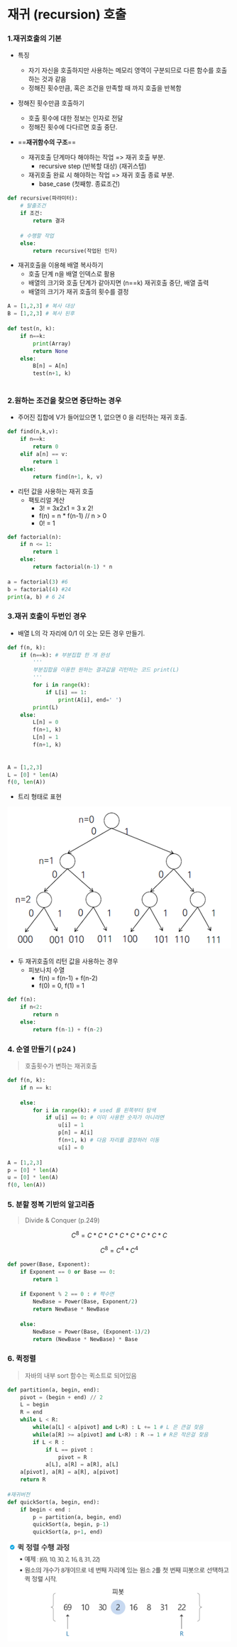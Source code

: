 # 재귀 (recursion) 호출

### 1.재귀호출의 기본

- 특징
  - 자기 자신을 호출하지만 사용하는 메모리 영역이 구분되므로 다른 함수를 호출하는 것과 같음
  - 정해진 횟수만큼, 혹은 조건을 만족할 때 까지 호출을 반복함



- 정해진 횟수만큼 호출하기
  - 호출 횟수에 대한 정보는 인자로 전달
  - 정해진 횟수에 다다르면 호출 중단.



- ==**재귀함수의 구조**==
  - 재귀호출 단계마다 해야하는 작업 => 재귀 호출 부분.
    - recursive step (반복할 대상) (재귀스텝)
  - 재귀호출 완료 시 해야하는 작업 => 재귀 호출 종료 부분.
    - base_case (첫째항. 종료조건)

```python
def recursive(파라미터):
    # 탈출조건
	if 조건: 
        return 결과
    
    # 수행할 작업
    else:
        return recursive(작업된 인자)
```



- 재귀호출을 이용해 배열 복사하기
  - 호출 단계 n을 배열 인덱스로 활용
  - 배열의 크기와 호출 단계가 같아지면 (n==k) 재귀호출 중단, 배열 출력
  - 배열의 크기가 재귀 호출의 횟수를 결정

```python
A = [1,2,3] # 복사 대상
B = [1,2,3] # 복사 된후

def test(n, k):
    if n==k:
        print(Array)
        return None
    else:
        B[n] = A[n]
        test(n+1, k)
        
```





### 2.원하는 조건을 찾으면 중단하는 경우

- 주어진 집합에 V가 들어있으면 1, 없으면 0 을 리턴하는 재귀 호출.

```python
def find(n,k,v):
    if n==k:
        return 0
    elif a[n] == v:
        return 1
    else:
        return find(n+1, k, v)
```



- 리턴 값을 사용하는 재귀 호출
  - 팩토리얼 계산
    - 3! = 3x2x1 = 3 x 2!
    - f(n) = n * f(n-1) // n > 0
    - 0! = 1

```python
def factorial(n):
    if n <= 1:
        return 1
    else:
        return factorial(n-1) * n

a = factorial(3) #6
b = factorial(4) #24
print(a, b) # 6 24 
```





### 3.재귀 호출이 두번인 경우

- 배열 L의 각 자리에 0/1 이 오는 모든 경우 만들기.

```python
def f(n, k):
    if (n==k): # 부분집합 한 개 완성
        '''
        부분집합을 이용한 원하는 결과값을 리턴하는 코드 print(L)
        '''
        for i in range(k):
            if L[i] == 1:
                print(A[i], end=' ')
        print(L)
    else:
        L[n] = 0
        f(n+1, k)
        L[n] = 1
        f(n+1, k)
        

A = [1,2,3]
L = [0] * len(A)
f(0, len(A))
```



- 트리 형태로 표현

![image-20200219102908411](img/image-20200219102908411.png)







- 두 재귀호출의 리턴 값을 사용하는 경우
  - 피보나치 수열
    - f(n) = f(n-1) + f(n-2)
    - f(0) = 0, f(1) = 1

```python
def f(n):
    if n<2:
        return n
    else:
        return f(n-1) + f(n-2)
```









### 4. 순열 만들기 ( p24 )

> 호출횟수가 변하는 재귀호출

```python
def f(n, k):
	if n == k:
        
    else:
        for i in range(k): # used 를 왼쪽부터 탐색
            if u[i] == 0: # 이미 사용한 숫자가 아니라면
                u[i] = 1
                p[n] = A[i]
                f(n+1, k) # 다음 자리를 결정하러 이동
                u[i] = 0

A = [1,2,3]
p = [0] * len(A)
u = [0] * len(A)
f(0, len(A))
```





### 5. 분할 정복 기반의 알고리즘

> Divide & Conquer (p.249)

$$
C^8 = C*C*C*C*C*C*C*C
$$

$$
C^8 = C^4 * C^4
$$

```python
def power(Base, Exponent):
    if Exponent == 0 or Base == 0:
        return 1
    
    if Exponent % 2 == 0 : # 짝수면
        NewBase = Power(Base, Exponent/2)
        return NewBase * NewBase
    
    else:
        NewBase = Power(Base, (Exponent-1)/2)
        return (NewBase * NewBase) * Base
```







### 6. 퀵정렬

> 자바의 내부 sort 함수는 퀵소트로 되어있음

```python
def partition(a, begin, end):
    pivot = (begin + end) // 2
    L = begin
    R = end
    while L < R:
        while(a[L] < a[pivot] and L<R) : L += 1 # L 은 큰걸 찾음
        while(a[R] >= a[pivot] and L<R) : R -= 1 # R은 작은걸 찾음
        if L < R :
            if L == pivot :
                pivot = R
            a[L], a[R] = a[R], a[L]
    a[pivot], a[R] = a[R], a[pivot]
    return R

#재귀버전
def quickSort(a, begin, end):
    if begin < end :
        p = partition(a, begin, end)
        quickSort(a, begin, p-1)
        quickSort(a, p+1, end)
```

![image-20200219132955044](img/image-20200219132955044.png)



